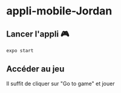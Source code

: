 # appli-mobile-Jordan

## Lancer l'appli 🎮

`expo start`

## Accéder au jeu

Il suffit de cliquer sur "Go to game" et jouer 
